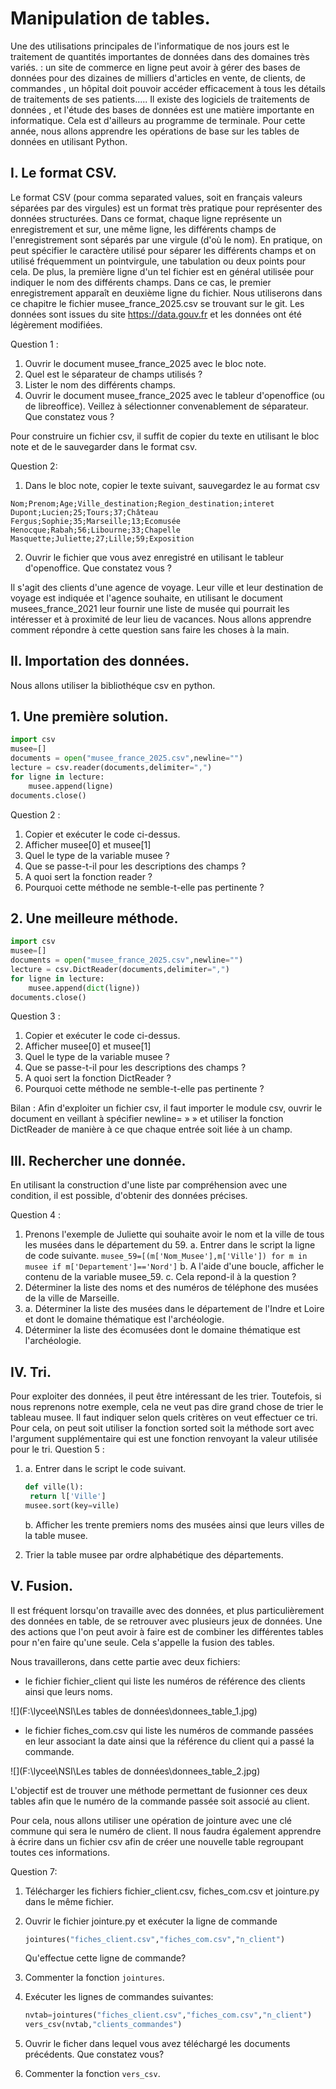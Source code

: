 #  Manipulation de tables.

Une des utilisations principales de l'informatique de nos jours est le traitement de quantités
importantes de données dans des domaines très variés. : un site de commerce en ligne peut avoir à
gérer des bases de données pour des dizaines de milliers d'articles en vente, de clients, de
commandes , un hôpital doit pouvoir accéder efficacement à tous les détails de traitements de ses
patients.....
Il existe des logiciels de traitements de données , et l'étude des bases de données est une matière
importante en informatique. Cela est d'ailleurs au programme de terminale.
Pour cette année, nous allons apprendre les opérations de base sur les tables de données en utilisant
Python.

## I. Le format CSV.

Le format CSV (pour comma separated values, soit en français valeurs séparées par des virgules)
est un format très pratique pour représenter des données structurées.
Dans ce format, chaque ligne représente un enregistrement et sur, une même ligne, les différents
champs de l'enregistrement sont séparés par une virgule (d'où le nom). En pratique, on peut
spécifier le caractère utilisé pour séparer les différents champs et on utilisé fréquemment un pointvirgule,
une tabulation ou deux points pour cela.
De plus, la première ligne d'un tel fichier est en général utilisée pour indiquer le nom des différents
champs. Dans ce cas, le premier enregistrement apparaît en deuxième ligne du fichier.
Nous utiliserons dans ce chapitre le fichier musee_france_2025.csv se trouvant sur le git.
Les données sont issues du site https://data.gouv.fr et les données ont été légèrement modifiées.

Question 1 :

1. Ouvrir le document musee_france_2025 avec le bloc note.
2. Quel est le séparateur de champs utilisés ?
3. Lister le nom des différents champs.
4. Ouvrir le document musee_france_2025 avec le tableur d'openoffice (ou de libreoffice).
  Veillez à sélectionner convenablement de séparateur. Que constatez vous ?



Pour construire un fichier csv, il suffit de copier du texte en utilisant le bloc note et de le sauvegarder dans le format csv. 

Question 2:

1. Dans le bloc note, copier le texte suivant, sauvegardez le au format csv

```csv
Nom;Prenom;Age;Ville_destination;Region_destination;interet
Dupont;Lucien;25;Tours;37;Château
Fergus;Sophie;35;Marseille;13;Ecomusée
Henocque;Rabah;56;Libourne;33;Chapelle
Masquette;Juliette;27;Lille;59;Exposition
```

2. Ouvrir le fichier que vous avez enregistré en utilisant le tableur d'openoffice. Que constatez vous ? 

Il s'agit des clients d'une agence de voyage. Leur ville et leur destination de voyage est
indiquée et l'agence souhaite, en utilisant le document musees_france_2021 leur fournir une
liste de musée qui pourrait les intéresser et à proximité de leur lieu de vacances.
Nous allons apprendre comment répondre à cette question sans faire les choses à la main.

## II. Importation des données.

Nous allons utiliser la bibliothéque csv en python. 

## 1. Une première solution. 

```python
import csv
musee=[]
documents = open("musee_france_2025.csv",newline="")
lecture = csv.reader(documents,delimiter=",")
for ligne in lecture:
	musee.append(ligne)
documents.close()
```

Question 2 :
1. Copier et exécuter le code ci-dessus.
2. Afficher musee[0] et musee[1]
3. Quel le type de la variable musee ?
4. Que se passe-t-il pour les descriptions des champs ?
5. A quoi sert la fonction reader ?
6. Pourquoi cette méthode ne semble-t-elle pas pertinente ?

## 2. Une meilleure méthode. 

```python
import csv
musee=[]
documents = open("musee_france_2025.csv",newline="")
lecture = csv.DictReader(documents,delimiter=",")
for ligne in lecture:
	musee.append(dict(ligne))
documents.close()
```

Question 3 :
1. Copier et exécuter le code ci-dessus.
2. Afficher musee[0] et musee[1]
3. Quel le type de la variable musee ?
4. Que se passe-t-il pour les descriptions des champs ?
5. A quoi sert la fonction DictReader ?
6. Pourquoi cette méthode ne semble-t-elle pas pertinente ?

Bilan : Afin d'exploiter un fichier csv, il faut importer le module csv, ouvrir le document en veillant
à spécifier newline= » » et utiliser la fonction DictReader de manière à ce que chaque entrée soit
liée à un champ.

## III. Rechercher une donnée. 

En utilisant la construction d'une liste par compréhension avec une condition, il est possible,
d'obtenir des données précises.

Question 4 :
1. Prenons l'exemple de Juliette qui souhaite avoir le nom et la ville de tous les musées dans le département du 59.
   a. Entrer dans le script la ligne de code suivante.
   `musee_59=[(m['Nom_Musee'],m['Ville']) for m in musee if m['Departement']=='Nord']`
   b. A l'aide d'une boucle, afficher le contenu de la variable musee_59.
   c. Cela repond-il à la question ?
2. Déterminer la liste des noms et des numéros de téléphone des musées de la ville de
  Marseille.
3. a. Déterminer la liste des musées dans le département de l'Indre et Loire et dont le domaine thématique est l'archéologie. 
4. Déterminer la liste des écomusées dont le domaine thématique est l'archéologie. 

## IV. Tri. 

Pour exploiter des données, il peut être intéressant de les trier.
Toutefois, si nous reprenons notre exemple, cela ne veut pas dire grand chose de trier le
tableau musee. Il faut indiquer selon quels critères on veut effectuer ce tri. Pour cela, on
peut soit utiliser la fonction sorted soit la méthode sort avec l'argument supplémentaire qui
est une fonction renvoyant la valeur utilisée pour le tri.
Question 5 :
1. a. Entrer dans le script le code suivant.

   ```python
   def ville(l):
   	return l['Ville']
   musee.sort(key=ville)
   ```

   b. Afficher les trente premiers noms des musées ainsi que leurs villes de la table musee. 

2. Trier la table musee par ordre alphabétique des départements.  



## V. Fusion. 

Il est fréquent lorsqu'on travaille avec des données, et plus particulièrement des données en table, de se retrouver avec plusieurs jeux de données. Une des actions que l'on peut avoir à faire est de combiner les différentes tables pour n'en faire qu'une seule. Cela s'appelle la fusion des tables. 

Nous travaillerons, dans cette partie avec deux fichiers:

- le fichier fichier_client qui liste les numéros de référence des clients ainsi que leurs noms. 

![](F:\lycee\NSI\Les tables de données\donnees_table_1.jpg)

- le fichier fiches_com.csv qui liste les numéros de commande passées en leur associant la date ainsi que la référence du client qui a passé la commande. 

![](F:\lycee\NSI\Les tables de données\donnees_table_2.jpg)

L'objectif est de trouver une méthode permettant de fusionner ces deux tables afin que le numéro de la commande passée soit associé au client. 

Pour cela, nous allons utiliser une opération de jointure avec une clé commune qui sera le numéro de client. Il nous faudra également apprendre à écrire dans un fichier csv afin de créer une nouvelle table regroupant toutes ces informations. 

Question 7: 

1. Télécharger les fichiers fichier_client.csv, fiches_com.csv et jointure.py dans le même fichier. 

2. Ouvrir le fichier jointure.py et exécuter la ligne de commande

   ```python
   jointures("fiches_client.csv","fiches_com.csv","n_client")
   ```

   Qu'effectue cette ligne de commande? 

3. Commenter la fonction `jointures`. 

4. Exécuter les lignes de commandes suivantes:

   ```python
   nvtab=jointures("fiches_client.csv","fiches_com.csv","n_client")
   vers_csv(nvtab,"clients_commandes")
   ```

5. Ouvrir le ficher dans lequel vous avez téléchargé les documents précédents. Que constatez vous? 

6. Commenter la fonction `vers_csv`. 



